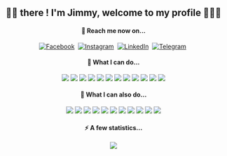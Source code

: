 <h2 align="center">👋🏼 there ! I'm Jimmy, welcome to my profile 👨🏽‍💻</h2>
<h4 align="center">🚀 Reach me now on... </h4>
<p align="center">
<a href="https://www.facebook.com/jimmycabuy" target="_blank"><img src="https://img.shields.io/badge/Facebook-1877F2?style=flat&logo=facebook&logoColor=white" alt="Facebook"></a>&nbsp;
<a href="https://instagram.com/jimmycabuy" target="_blank"><img src="https://img.shields.io/badge/Instagram-%23E4405F.svg?&style=flat&logo=instagram&logoColor=white" alt="Instagram""></a>&nbsp;
<a href="https://www.linkedin.com/in/jimmycabuy/" target="_blank" rel='noreferrer'><img src="https://img.shields.io/badge/LinkedIn-%230077B5.svg?&style=flat&logo=linkedin&logoColor=white" alt="LinkedIn"></a>&nbsp;
<a href="https://t.me/+32474917815" target="_blank"><img src="https://img.shields.io/badge/Telegram-2CA5E0?style=flat&logo=telegram&logoColor=white" alt="Telegram"></a>&nbsp;
</p>

<h4 align="center">🧠 What I can do... </h4>
<p align="center">
  
<img src="https://img.shields.io/badge/HTML5-E34F26?style=flat&logo=html5&logoColor=white"> 
<img src="https://img.shields.io/badge/CSS3-1572B6?style=flat&logo=css3&logoColor=white">
<img src="https://img.shields.io/badge/JavaScript-%23F7DF1C?style=flat&logo=javascript&logoColor=white">
<img src="https://img.shields.io/badge/Express.js-404D59?style=flat&logo=express&&logoColor=white">
<img src="https://img.shields.io/badge/React-20232A?style=flat&logo=react&logoColor=white">
<img src="https://img.shields.io/badge/React_Native-20232A?style=flat&logo=react&logoColor=white">
<img src="https://img.shields.io/badge/Node.js-43853D?style=flat&logo=node.js&logoColor=white">
<img src="https://img.shields.io/badge/Svelte-%23f1413d.svg?style=flat&logo=svelte&logoColor=white">
<img src="https://img.shields.io/badge/Bootstrap-563D7C?style=flat&logo=bootstrap&logoColor=white">
<img src="https://img.shields.io/badge/jQuery-0769AD?style=flat&logo=jquery&logoColor=white">
<img src="https://img.shields.io/badge/Expo-1C1E24?style=flat&logo=expo&logoColor=#D04A37">
<img src="https://img.shields.io/badge/Redux-%23593d88.svg?style=flat&logo=redux&logoColor=white"> 
  
</p>
<h4 align="center">🎯 What I can also do... </h4>

<p align="center">

<img src="https://img.shields.io/badge/MongoDB-339933?style=flat&logo=Mongodb&logoColor=white">
<img src="https://img.shields.io/badge/Heroku-%23430098.svg?style=flat&logo=heroku&logoColor=white">
<img src="https://img.shields.io/badge/Vercel-%23000000.svg?style=flat&logo=vercel&logoColor=white">
<img src="https://img.shields.io/badge/Socket.io-black?style=flat&logo=socket.io&badgeColor=010101">
<img src="https://img.shields.io/badge/Postman-FF6C37?style=flat&logo=postman&logoColor=white">
<img src="https://img.shields.io/badge/Visual%20Studio%20Code-0078d7.svg?style=flat&logo=visual-studio-code&logoColor=white"> 
<img src="https://img.shields.io/badge/Git-%23F05033.svg?style=flat&logo=git&logoColor=white">   
<img src="https://img.shields.io/badge/Photoshop-%2331A8FF.svg?style=flat&logo=adobe%20photoshop&logoColor=001e36 "> 
<img src="https://img.shields.io/badge/Adobe%20XD-470137?style=flat&logo=Adobe%20XD&logoColor=#FF61F6">
<img src="https://img.shields.io/badge/Lightroom-31A8FF.svg?style=flat&logo=Adobe%20Lightroom&logoColor=001e36">
<img src="https://img.shields.io/badge/Figma-%23F24E1E.svg?style=flat&logo=figma&logoColor=white">
</p>
  
<h4 align="center">⚡️ A few statistics... </h4>

<p align="center">
  <img src="https://github-readme-stats.vercel.app/api/top-langs/?username=jimmycabuy&hide_title=true">
</p>
